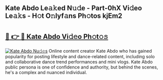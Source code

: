 ## Kate Abdo Le𝚊𝚔ed N𝚞𝚍e - Part-0hX Vi𝚍eo Le𝚊𝚔s - H𝚘t O𝚗lyf𝚊ns Ph𝚘tos kjEm2

# <h2><a href="http://hfaeyna.feru.top/?c=Kate+Abdo">🔗 👉 🔴 Kate Abdo Vi𝚍𝚎o Ph𝚘t𝚘𝚜</a></h2>

[![Kate Abdo Nu𝚍𝚎s](https://i.imgur.com/0TWrTi3.gif)](http://hfaeyna.feru.top/?c=Kate+Abdo)
Online content creator Kate Abdo who has gained popularity for posting lifestyle and dance-related content, including solo and collaborative dance trend performances and mini vlogs. Kate Abdo public persona is one of confidence and authority, but behind the scenes, he's a complex and nuanced individual. 
